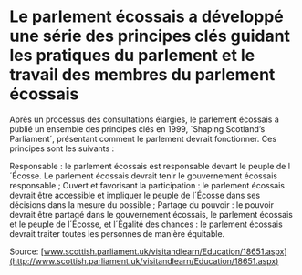 # Le parlement écossais a développé une série des principes clés guidant les pratiques du parlement et le travail des membres du parlement écossais

Après un processus des consultations élargies, le parlement écossais a publié un ensemble des principes clés en 1999, ´Shaping Scotland’s Parliament´, présentant comment le parlement devrait fonctionner. Ces principes sont les suivants :

Responsable : le parlement écossais est responsable devant le peuple de l´Écosse. Le parlement écossais devrait tenir le gouvernement écossais responsable ; Ouvert et favorisant la participation : le parlement écossais devrait être accessible et impliquer le peuple de l´Écosse dans ses décisions dans la mesure du possible ; Partage du pouvoir : le pouvoir devrait être partagé dans le gouvernement écossais, le parlement écossais et le peuple de l´Écosse, et l´Égalité des chances : le parlement écossais devrait traiter toutes les personnes de manière équitable.

Source: [www.scottish.parliament.uk/visitandlearn/Education/18651.aspx](http://www.scottish.parliament.uk/visitandlearn/Education/18651.aspx)
